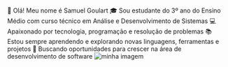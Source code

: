  <html>
    <body>

👋 Olá! Meu nome é Samuel Goulart
🎓 Sou estudante do 3º ano do Ensino Médio com curso técnico em Análise e Desenvolvimento de Sistemas
💻 Apaixonado por tecnologia, programação e resolução de problemas
📚 Estou sempre aprendendo e explorando novas linguagens, ferramentas e projetos
🚀 Buscando oportunidades para crescer na área de desenvolvimento de software
        <img src="https://media0.giphy.com/media/v1.Y2lkPTc5MGI3NjExZ3RxaGFsdDRsdXEwa2p2YnpyMXdoZjQ3Z3BzdnlqdGNwNGQxOGlrdCZlcD12MV9pbnRlcm5hbF9naWZfYnlfaWQmY3Q9Zw/LGwACHoA8kW9fpluUF/giphy.gif" alt="minha imagem">
    </body>
</html>
